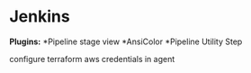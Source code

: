 # Jenkins

**Plugins:**
*Pipeline stage view
*AnsiColor
*Pipeline Utility Step

configure terraform aws credentials in agent